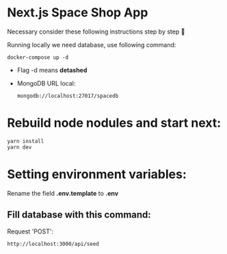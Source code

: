 # Next.js Space Shop App

Necessary consider these following instructions step by step 👋

Running locally we need database, use following command:

```
docker-compose up -d
```

- Flag -d means **detashed**

* MongoDB URL local:
  ```
  mongodb://localhost:27017/spacedb
  ```

# Rebuild node nodules and start next:

```
yarn install
yarn dev
```

# Setting environment variables:

Rename the field **.env.template** to **.env**

## Fill database with this command:

Request 'POST':

```
http://localhost:3000/api/seed
```
